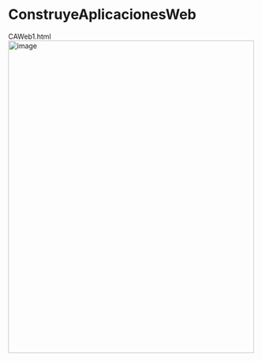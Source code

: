 # ConstruyeAplicacionesWeb
CAWeb1.html<br>
<img width="498" height="633" alt="image" src="https://github.com/user-attachments/assets/91b4ae27-9960-4ebb-9c34-5d9fd89df4a3" />
